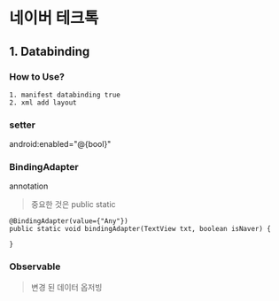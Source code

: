 # 네이버 테크톡


## 1. Databinding

### How to Use?
	1. manifest databinding true
	2. xml add layout

### setter
android:enabled="@{bool}"

### BindingAdapter
annotation 
> 중요한 것은 public static

```
@BindingAdapter(value={"Any"})
public static void bindingAdapter(TextView txt, boolean isNaver) {
	
}

```

### Observable
> 변경 된 데이터 옵저빙

